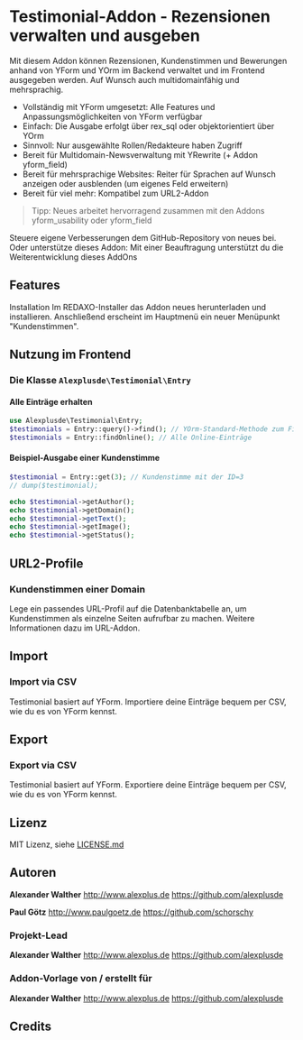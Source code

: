 # Testimonial-Addon - Rezensionen verwalten und ausgeben

Mit diesem Addon können Rezensionen, Kundenstimmen und Bewerungen anhand von YForm und YOrm im Backend verwaltet und im Frontend ausgegeben werden. Auf Wunsch auch multidomainfähig und mehrsprachig.

* Vollständig mit YForm umgesetzt: Alle Features und Anpassungsmöglichkeiten von YForm verfügbar
* Einfach: Die Ausgabe erfolgt über rex_sql oder objektorientiert über YOrm
* Sinnvoll: Nur ausgewählte Rollen/Redakteure haben Zugriff
* Bereit für Multidomain-Newsverwaltung mit YRewrite (+ Addon yform_field)
* Bereit für mehrsprachige Websites: Reiter für Sprachen auf Wunsch anzeigen oder ausblenden (um eigenes Feld erweitern)
* Bereit für viel mehr: Kompatibel zum URL2-Addon

> Tipp: Neues arbeitet hervorragend zusammen mit den Addons yform_usability oder yform_field

Steuere eigene Verbesserungen dem GitHub-Repository von neues bei. Oder unterstütze dieses Addon: Mit einer Beauftragung unterstützt du die Weiterentwicklung dieses AddOns

## Features

Installation
Im REDAXO-Installer das Addon neues herunterladen und installieren. Anschließend erscheint im Hauptmenü ein neuer Menüpunkt "Kundenstimmen".

## Nutzung im Frontend

### Die Klasse `Alexplusde\Testimonial\Entry`

#### Alle Einträge erhalten

```php
use Alexplusde\Testimonial\Entry;
$testimonials = Entry::query()->find(); // YOrm-Standard-Methode zum Finden von Einträgen, lässt sich mit where(), Limit(), etc. einschränken und Filtern.
$testimonials = Entry::findOnline(); // Alle Online-Einträge
```

#### Beispiel-Ausgabe einer Kundenstimme

```php
$testimonial = Entry::get(3); // Kundenstimme mit der ID=3
// dump($testimonial);

echo $testimonial->getAuthor();
echo $testimonial->getDomain();
echo $testimonial->getText();
echo $testimonial->getImage();
echo $testimonial->getStatus();
```

## URL2-Profile

### Kundenstimmen einer Domain

Lege ein passendes URL-Profil auf die Datenbanktabelle an, um Kundenstimmen als einzelne Seiten aufrufbar zu machen. Weitere Informationen dazu im URL-Addon.

## Import

### Import via CSV

Testimonial basiert auf YForm. Importiere deine Einträge bequem per CSV, wie du es von YForm kennst.

## Export

### Export via CSV

Testimonial basiert auf YForm. Exportiere deine Einträge bequem per CSV, wie du es von YForm kennst.

## Lizenz

MIT Lizenz, siehe [LICENSE.md](https://github.com/alexplusde/testimonial/blob/master/LICENSE.md)  

## Autoren

**Alexander Walther**
<http://www.alexplus.de>
<https://github.com/alexplusde>

**Paul Götz**
<http://www.paulgoetz.de>
<https://github.com/schorschy>

### **Projekt-Lead**

**Alexander Walther**
<http://www.alexplus.de>
<https://github.com/alexplusde>

### Addon-Vorlage von / erstellt für

**Alexander Walther**
<http://www.alexplus.de>
<https://github.com/alexplusde>

## Credits
